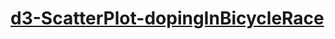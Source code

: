  # [d3-ScatterPlot-dopingInBicycleRace](https://iam-ebuka.github.io/d3-ScatterPlot-dopingInBicycleRace/)
